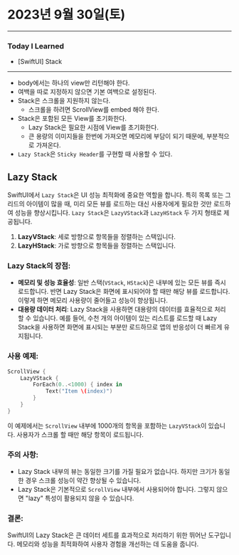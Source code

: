 # 2023년 9월 30일(토)

---

### Today I Learned 

- [SwiftUI] Stack

---

- body에서는 하나의 view만 리턴해야 한다.
- 여백을 따로 지정하지 않으면 기본 여백으로 설정된다.
- Stack은 스크롤을 지원하지 않는다.
    - 스크롤을 하려면 ScrollView를 embed 해야 한다.
- Stack은 포함된 모든 View를 초기화한다. 
	- Lazy Stack은 필요한 시점에 View를 초기화한다. 
	- 큰 용량의 이미지들을 한번에 가져오면 메모리에 부담이 되기 때문에, 부분적으로 가져온다.
- `Lazy Stack`은 `Sticky Header`를 구현할 때 사용할 수 있다.

## Lazy Stack
SwiftUI에서 `Lazy Stack`은 UI 성능 최적화에 중요한 역할을 합니다. 특히 목록 또는 그리드의 아이템이 많을 때, 미리 모든 뷰를 로드하는 대신 사용자에게 필요한 것만 로드하여 성능을 향상시킵니다. `Lazy Stack`은 `LazyVStack`과 `LazyHStack` 두 가지 형태로 제공됩니다.

1. **LazyVStack**: 세로 방향으로 항목들을 정렬하는 스택입니다.
2. **LazyHStack**: 가로 방향으로 항목들을 정렬하는 스택입니다.

### Lazy Stack의 장점:

- **메모리 및 성능 효율성**: 일반 스택(`VStack`, `HStack`)은 내부에 있는 모든 뷰를 즉시 로드합니다. 반면 Lazy Stack은 화면에 표시되어야 할 때만 해당 뷰를 로드합니다. 이렇게 하면 메모리 사용량이 줄어들고 성능이 향상됩니다.
- **대용량 데이터 처리**: Lazy Stack을 사용하면 대용량의 데이터를 효율적으로 처리할 수 있습니다. 예를 들어, 수천 개의 아이템이 있는 리스트를 로드할 때 Lazy Stack을 사용하면 화면에 표시되는 부분만 로드하므로 앱의 반응성이 더 빠르게 유지됩니다.

### 사용 예제:
``` Swift
ScrollView {  
    LazyVStack {  
        ForEach(0..<1000) { index in  
            Text("Item \(index)")  
        }  
    }  
}
```

이 예제에서는 `ScrollView` 내부에 1000개의 항목을 포함하는 `LazyVStack`이 있습니다. 사용자가 스크롤 할 때만 해당 항목이 로드됩니다.

### 주의 사항:

- Lazy Stack 내부의 뷰는 동일한 크기를 가질 필요가 없습니다. 하지만 크기가 동일한 경우 스크롤 성능이 약간 향상될 수 있습니다.
- Lazy Stack은 기본적으로 `ScrollView` 내부에서 사용되어야 합니다. 그렇지 않으면 "lazy" 특성이 활용되지 않을 수 있습니다.

### 결론:

SwiftUI의 Lazy Stack은 큰 데이터 세트를 효과적으로 처리하기 위한 뛰어난 도구입니다. 메모리와 성능을 최적화하여 사용자 경험을 개선하는 데 도움을 줍니다.